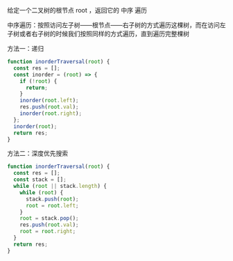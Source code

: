 给定一个二叉树的根节点 root ，返回它的 中序 遍历

中序遍历：按照访问左子树——根节点——右子树的方式遍历这棵树，而在访问左子树或者右子树的时候我们按照同样的方式遍历，直到遍历完整棵树

方法一：递归

```js
function inorderTraversal(root) {
  const res = [];
  const inorder = (root) => {
    if (!root) {
      return;
    }
    inorder(root.left);
    res.push(root.val);
    inorder(root.right);
  };
  inorder(root);
  return res;
}
```

方法二：深度优先搜索

```js
function inorderTraversal(root) {
  const res = [];
  const stack = [];
  while (root || stack.length) {
    while (root) {
      stack.push(root);
      root = root.left;
    }
    root = stack.pop();
    res.push(root.val);
    root = root.right;
  }
  return res;
}
```
